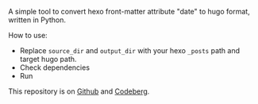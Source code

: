 A simple tool to convert hexo front-matter attribute "date" to hugo format, written in Python.

How to use:
- Replace `source_dir` and `output_dir` with your hexo `_posts` path and target hugo path.
- Check dependencies
- Run

This repository is on [Github](https://github.com/devkamiki/hexodate2hugodate) and [Codeberg](https://codeberg.org/kamiki/hexodate2hugodate).